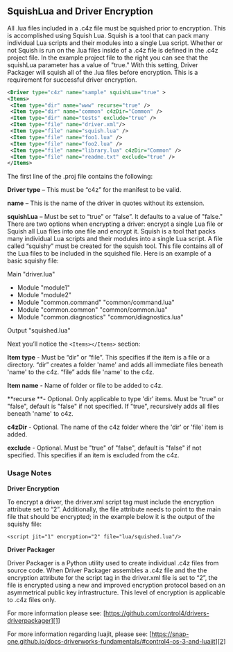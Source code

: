 ## SquishLua and Driver Encryption

All .lua files included in a .c4z file must be squished prior to encryption. This is accomplished using Squish Lua. Squish is a tool that can pack many individual Lua scripts and their modules into a single Lua script. Whether or not Squish is run on the .lua files inside of a .c4z file is defined in the .c4z project file. In the example project file to the right you can see that the squishLua parameter has a value of "true." With this setting, Driver Packager will squish all of the .lua files before encryption. This is a requirement for successful driver encryption.

```xml
<Driver type="c4z" name="sample" squishLua="true" >
<Items>
 <Item type="dir" name="www" recurse="true" />
 <Item type="dir" name="common" c4zDir="Common" />
 <Item type="dir" name="tests" exclude="true" />
 <Item type="file" name="driver.xml"/>
 <Item type="file" name="squish.lua" />
 <Item type="file" name="foo1.lua" />
 <Item type="file" name="foo2.lua" />
 <Item type="file" name="library.lua" c4zDir="Common" />
 <Item type="file" name="readme.txt" exclude="true" />
</Items>
```


The first line of the .proj file contains the following:

**Driver type** – This must be “c4z” for the manifest to be valid.

**name** – This is the name of the driver in quotes  without its extension.

**squishLua** – Must be set to “true” or “false”. It defaults to a value of "false." There are two options when encrypting a driver: encrypt a single Lua file or Squish all Lua files into one file and encrypt it. Squish is a tool that packs many individual Lua scripts and their modules into a single Lua script. A file called “squishy” must be created for the squish tool. This file contains all of the Lua files to be included in the squished file. Here is an example of a basic squishy file:

Main "driver.lua"

- Module "module1"
- Module "module2"
- Module "common.command" "common/command.lua"
- Module "common.common"  "common/common.lua"
- Module "common.diagnostics" "common/diagnostics.lua"

Output "squished.lua"


Next you’ll notice the `<Items></Items>` section:

**Item type** - Must be “dir” or “file”. This specifies if the item is a file or a directory. “dir” creates a folder 'name' and adds all immediate files beneath 'name' to the c4z. “file” adds file 'name' to the c4z.

**Item name** - Name of folder or file to be added to c4z.

**recurse **- Optional. Only applicable to type 'dir' items. Must be "true" or "false", default is "false" if not specified. If "true", recursively adds all files beneath 'name' to c4z.

**c4zDir** - Optional. The name of the c4z folder where the 'dir' or 'file' item is added.

**exclude** - Optional.  Must be "true" of "false", default is "false" if not specified. This specifies if an item is excluded from the c4z.


### Usage Notes

**Driver Encryption**

To encrypt a driver, the driver.xml script tag must include the encryption attribute set to “2”. Additionally, the file attribute needs to point to the main file that should be encrypted; in the example below it is the output of the squishy file:

`<script jit="1" encryption="2" file="lua/squished.lua"/>`


**Driver Packager**

Driver Packager is a Python utility used to create individual .c4z files from source code. When Driver Packager assembles a .c4z file and the the encryption attribute for the script tag in the driver.xml file is set to “2”, the file is encrypted using a new and improved encryption protocol based on an asymmetrical public key infrastructure. This level of encryption is applicable to .c4z files only.

For more information please see: [https://github.com/control4/drivers-driverpackager][1]

For more information regarding luajit, please see: [https://snap-one.github.io/docs-driverworks-fundamentals/#control4-os-3-and-luajit][2]

[1]:	https://github.com/control4/drivers-driverpackager
[2]:	https://snap-one.github.io/docs-driverworks-fundamentals/#control4-os-3-and-luajit